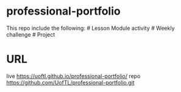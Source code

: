 # professional-portfolio

This repo include the following:
*#* Lesson Module activity
*#* Weekly challenge
*#* Project
# URL
live https://uoftl.github.io/professional-portfolio/
repo https://github.com/UofTL/professional-portfolio.git